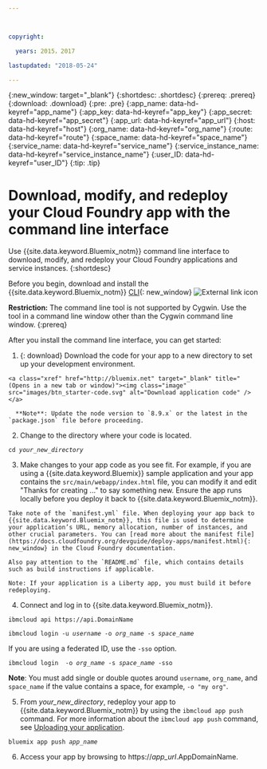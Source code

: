 ```yaml
---



copyright:

  years: 2015，2017

lastupdated: "2018-05-24"

---
```


{:new_window: target="_blank"}
{:shortdesc: .shortdesc}
{:prereq: .prereq}
{:download: .download}
{:pre: .pre}
{:app_name: data-hd-keyref="app_name"}
{:app_key: data-hd-keyref="app_key"}
{:app_secret: data-hd-keyref="app_secret"}
{:app_url: data-hd-keyref="app_url"}
{:host: data-hd-keyref="host"}
{:org_name: data-hd-keyref="org_name"}
{:route: data-hd-keyref="route"}
{:space_name: data-hd-keyref="space_name"}
{:service_name: data-hd-keyref="service_name"}
{:service_instance_name: data-hd-keyref="service_instance_name"}
{:user_ID: data-hd-keyref="user_ID"}
{:tip: .tip}

# Download, modify, and redeploy your Cloud Foundry app with the command line interface

Use {{site.data.keyword.Bluemix_notm}} command line interface to download, modify, and redeploy your Cloud Foundry applications and service instances.
{:shortdesc}

Before you begin, download and install the {{site.data.keyword.Bluemix_notm}} [CLI](/docs/cli/index.html#overview){: new_window} ![External link icon](../icons/launch-glyph.svg "External link icon")

**Restriction:** The command line tool is not supported by Cygwin. Use the tool in a command line window other than the Cygwin command line window.
{:prereq}

After you install the command line interface, you can get started:

  1. {: download} Download the code for your app to a new directory to set up your development environment.

    <a class="xref" href="http://bluemix.net" target="_blank" title="(Opens in a new tab or window)"><img class="image" src="images/btn_starter-code.svg" alt="Download application code" /> </a>

      **Note**: Update the node version to `8.9.x` or the latest in the `package.json` file before proceeding.

  2. Change to the directory where your code is located.

  <pre class="pre"><code class="hljs">cd <var class="keyword varname">your_new_directory</var></code></pre>

  3.  Make changes to your app code as you see fit. For example, if you are using a {{site.data.keyword.Bluemix}} sample application and your app contains the `src/main/webapp/index.html` file, you can modify it and edit "Thanks for creating ..." to say something new. Ensure the app runs locally before you deploy it back to {{site.data.keyword.Bluemix_notm}}.

    Take note of the `manifest.yml` file. When deploying your app back to {{site.data.keyword.Bluemix_notm}}, this file is used to determine your application’s URL, memory allocation, number of instances, and other crucial parameters. You can [read more about the manifest file](https://docs.cloudfoundry.org/devguide/deploy-apps/manifest.html){: new_window} in the Cloud Foundry documentation.

    Also pay attention to the `README.md` file, which contains details such as build instructions if applicable.

    Note: If your application is a Liberty app, you must build it before redeploying.

  4. Connect and log in to {{site.data.keyword.Bluemix_notm}}.

  <pre class="pre"><code class="hljs">ibmcloud api https://api.<span class="keyword" data-hd-keyref="DomainName">DomainName</span></code></pre>

  <pre class="pre"><code class="hljs">ibmcloud login -u <var class="keyword varname" data-hd-keyref="user_ID">username</var> -o <var class="keyword varname" data-hd-keyref="org_name">org_name</var> -s <var class="keyword varname" data-hd-keyref="space_name">space_name</var></code></pre>

  If you are using a federated ID, use the `-sso` option.

  <pre class="pre"><code class="hljs">ibmcloud login  -o <var class="keyword varname" data-hd-keyref="org_name">org_name</var> -s <var class="keyword varname" data-hd-keyref="space_name">space_name</var> -sso</code></pre>

  **Note**: You must add single or double quotes around `username`, `org_name`, and  `space_name` if the value contains a space, for example, `-o "my org"`.

  5. From <var class="keyword varname">your_new_directory</var>, redeploy your app to {{site.data.keyword.Bluemix_notm}} by using the `ibmcloud app push` command. For more information about the `ibmcloud app push` command, see [Uploading your application](/docs/starters/upload_app.html).

  <pre class="pre"><code class="hljs">bluemix app push <var class="keyword varname" data-hd-keyref="app_name">app_name</var></code></pre>

  6. Access your app by browsing to https://<var class="keyword varname" data-hd-keyref="app_url">app_url</var>.<span class="keyword" data-hd-keyref="APPDomain">AppDomainName</span>.

